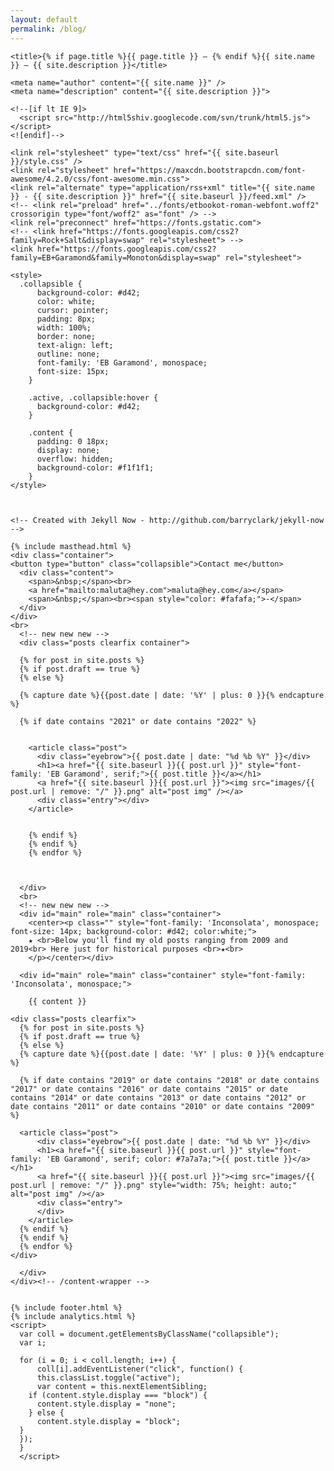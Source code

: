 ```yaml
---
layout: default
permalink: /blog/
---
```


<!DOCTYPE html>
<html>
  <head>
    <meta charset="utf-8" />
    <meta http-equiv='X-UA-Compatible' content='IE=edge'>
    <meta name='viewport' content='width=device-width, initial-scale=1.0, maximum-scale=1.0'>

    <title>{% if page.title %}{{ page.title }} – {% endif %}{{ site.name }} – {{ site.description }}</title>

    <meta name="author" content="{{ site.name }}" />
    <meta name="description" content="{{ site.description }}">

    <!--[if lt IE 9]>
      <script src="http://html5shiv.googlecode.com/svn/trunk/html5.js"></script>
    <![endif]-->

    <link rel="stylesheet" type="text/css" href="{{ site.baseurl }}/style.css" />
    <link rel="stylesheet" href="https://maxcdn.bootstrapcdn.com/font-awesome/4.2.0/css/font-awesome.min.css">
    <link rel="alternate" type="application/rss+xml" title="{{ site.name }} - {{ site.description }}" href="{{ site.baseurl }}/feed.xml" />
    <!-- <link rel="preload" href="../fonts/etbookot-roman-webfont.woff2" crossorigin type="font/woff2" as="font" /> -->
    <link rel="preconnect" href="https://fonts.gstatic.com">
    <!-- <link href="https://fonts.googleapis.com/css2?family=Rock+Salt&display=swap" rel="stylesheet"> -->
    <link href="https://fonts.googleapis.com/css2?family=EB+Garamond&family=Monoton&display=swap" rel="stylesheet">

    <style>
      .collapsible {
          background-color: #d42;
          color: white;
          cursor: pointer;
          padding: 8px;
          width: 100%;
          border: none;
          text-align: left;
          outline: none;
          font-family: 'EB Garamond', monospace;
          font-size: 15px;
        }

        .active, .collapsible:hover {
          background-color: #d42;
        }

        .content {
          padding: 0 18px;
          display: none;
          overflow: hidden;
          background-color: #f1f1f1;
        }
    </style>



    <!-- Created with Jekyll Now - http://github.com/barryclark/jekyll-now -->
  </head>

  <body id="home">
    <div class="content-wrapper">

    {% include masthead.html %}
    <div class="container">
    <button type="button" class="collapsible">Contact me</button>
      <div class="content">
        <span>&nbsp;</span><br>
        <a href="mailto:maluta@hey.com">maluta@hey.com</a></span> 
        <span>&nbsp;</span><br><span style="color: #fafafa;">-</span>
      </div>
    </div>
    <br>
      <!-- new new new -->
      <div class="posts clearfix container">

      {% for post in site.posts %}
      {% if post.draft == true %}
      {% else %}
    
      {% capture date %}{{post.date | date: '%Y' | plus: 0 }}{% endcapture %}
    
      {% if date contains "2021" or date contains "2022" %}


        <article class="post">
          <div class="eyebrow">{{ post.date | date: "%d %b %Y" }}</div>
          <h1><a href="{{ site.baseurl }}{{ post.url }}" style="font-family: 'EB Garamond', serif;">{{ post.title }}</a></h1>
          <a href="{{ site.baseurl }}{{ post.url }}"><img src="images/{{ post.url | remove: "/" }}.png" alt="post img" /></a>
          <div class="entry"></div>
        </article> 


        {% endif %}
        {% endif %}
        {% endfor %}



      </div>
      <br>
      <!-- new new new -->
      <div id="main" role="main" class="container">
        <center><p class="" style="font-family: 'Inconsolata', monospace; font-size: 14px; background-color: #d42; color:white;">
        ★ <br>Below you'll find my old posts ranging from 2009 and 2019<br> Here just for historical purposes <br>★<br>
        </p></center></div>

      <div id="main" role="main" class="container" style="font-family: 'Inconsolata', monospace;">

        {{ content }} 

    <div class="posts clearfix">
      {% for post in site.posts %}
      {% if post.draft == true %}
      {% else %}
      {% capture date %}{{post.date | date: '%Y' | plus: 0 }}{% endcapture %}
    
      {% if date contains "2019" or date contains "2018" or date contains "2017" or date contains "2016" or date contains "2015" or date contains "2014" or date contains "2013" or date contains "2012" or date contains "2011" or date contains "2010" or date contains "2009" %}
    
      <article class="post">
          <div class="eyebrow">{{ post.date | date: "%d %b %Y" }}</div>
          <h1><a href="{{ site.baseurl }}{{ post.url }}" style="font-family: 'EB Garamond', serif; color: #7a7a7a;">{{ post.title }}</a></h1>
          <a href="{{ site.baseurl }}{{ post.url }}"><img src="images/{{ post.url | remove: "/" }}.png" style="width: 75%; height: auto;" alt="post img" /></a>
          <div class="entry">
          </div>
        </article>
      {% endif %}
      {% endif %}
      {% endfor %}
    </div>

      </div>    
    </div><!-- /content-wrapper -->


    {% include footer.html %}
    {% include analytics.html %}
    <script>
      var coll = document.getElementsByClassName("collapsible");
      var i;
  
      for (i = 0; i < coll.length; i++) {
          coll[i].addEventListener("click", function() {
          this.classList.toggle("active");
          var content = this.nextElementSibling;
        if (content.style.display === "block") {
          content.style.display = "none";
        } else {
          content.style.display = "block";
      }
      });
      }
      </script>
  </body>
  
</html>
